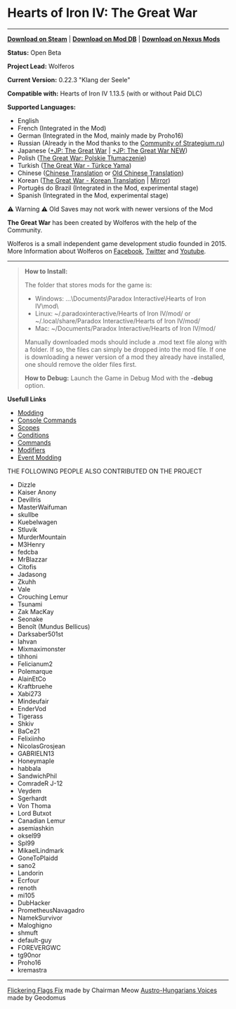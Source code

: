 ﻿# Hearts of Iron IV: The Great War

----------
[**Download on Steam**](http://steamcommunity.com/sharedfiles/filedetails/?id=699709023) | [**Download on Mod DB**](http://www.moddb.com/mods/hearts-of-iron-iv-the-great-war1) | [**Download on Nexus Mods**](https://www.nexusmods.com/heartsofironiv/mods/4?tab=description)

**Status:** Open Beta

**Project Lead:** Wolferos

**Current Version:** 0.22.3 "Klang der Seele"

**Compatible with:** Hearts of Iron IV 1.13.5 (with or without Paid DLC)

**Supported Languages:**
- English
- French (Integrated in the Mod)
- German (Integrated in the Mod, mainly made by Proho16)
- Russian (Already in the Mod thanks to the [Community of Strategium.ru](https://www.strategium.ru))
- Japanese ([+JP: The Great War](https://steamcommunity.com/sharedfiles/filedetails/?id=854550667) | [+JP: The Great War NEW](https://steamcommunity.com/sharedfiles/filedetails/?id=1886322088))
- Polish ([The Great War: Polskie Tłumaczenie](http://steamcommunity.com/sharedfiles/filedetails/?id=1132448900))
- Turkish ([The Great War - Türkçe Yama](https://steamcommunity.com/sharedfiles/filedetails/?id=2489532577))
- Chinese ([Chinese Translation](https://steamcommunity.com/sharedfiles/filedetails/?id=1898664110) or [Old Chinese Translation](https://steamcommunity.com/sharedfiles/filedetails/?id=1447670167))
- Korean ([The Great War - Korean Translation](https://steamcommunity.com/sharedfiles/filedetails/?id=1923476226) | [Mirror](https://hearts-of-iron-4.smods.ru/archives/4568))
- Portugês do Brazil (Integrated in the Mod, experimental stage)
- Spanish (Integrated in the Mod, experimental stage)

⚠️ Warning ⚠️ Old Saves may not work with newer versions of the Mod

**The Great War** has been created by Wolferos with the help of the Community.

Wolferos is a small independent game development studio founded in 2015. More Information about Wolferos on [Facebook](https://www.facebook.com/WolferosProductions), [Twitter](https://twitter.com/WolferosProd) and [Youtube](https://www.youtube.com/c/WolferosProductions).

----------
> **How to Install:**
>
> The folder that stores mods for the game is:
>
> - Windows: ...\Documents\Paradox Interactive\Hearts of Iron IV\mod\
> - Linux: ~/.paradoxinteractive/Hearts of Iron IV/mod/ or ~/.local/share/Paradox Interactive/Hearts of Iron IV/mod/
> - Mac: ~/Documents/Paradox Interactive/Hearts of Iron IV/mod/
>
> Manually downloaded mods should include a .mod text file along with a folder. If so, the files can simply be dropped into the mod file. If one is downloading a newer version of a mod they already have installed, one should remove the older files first.
>
> **How to Debug:**
> Launch the Game in Debug Mod with the **-debug** option.

**Usefull Links**

 - [Modding](https://hoi4.paradoxwikis.com/Modding)
 - [Console Commands](https://hoi4.paradoxwikis.com/Console_commands)
 - [Scopes](https://hoi4.paradoxwikis.com/Scopes)
 - [Conditions](https://hoi4.paradoxwikis.com/Triggers)
 - [Commands](https://hoi4.paradoxwikis.com/Effect)
 - [Modifiers](https://hoi4.paradoxwikis.com/Modifiers)
 - [Event Modding](https://hoi4.paradoxwikis.com/Event_modding)

THE FOLLOWING PEOPLE ALSO CONTRIBUTED ON THE PROJECT

   - Dizzle
   - Kaiser Anony
   - DevilIris
   - MasterWaifuman
   - skullbe
   - Kuebelwagen
   - Stluvik
   - MurderMountain
   - M3Henry
   - fedcba
   - MrBlazzar
   - Citofis
   - Jadasong
   - Zkuhh
   - Vale
   - Crouching Lemur
   - Tsunami
   - Zak MacKay
   - Seonake
   - Benoît (Mundus Bellicus)
   - Darksaber501st
   - lahvan
   - Mixmaximonster
   - tihhoni
   - Felicianum2
   - Polemarque
   - AlainEtCo
   - Kraftbruehe
   - Xabi273
   - Mindeufair
   - EnderVod
   - Tigerass
   - Shkiv
   - BaCe21
   - Felixiinho
   - NicolasGrosjean
   - GABRIELN13
   - Honeymaple
   - habbala
   - SandwichPhil
   - ComradeR J-12
   - Veydem
   - Sgerhardt
   - Von Thoma
   - Lord Butxot
   - Canadian Lemur
   - asemiashkin
   - oksel99
   - Spl99
   - MikaelLindmark
   - GoneToPlaidd
   - sano2
   - Landorin
   - Ecrfour
   - renoth
   - mi105
   - DubHacker
   - PrometheusNavagadro
   - NamekSurvivor
   - Maloghigno
   - shmuft
   - default-guy
   - FOREVERGWC
   - tg90nor
   - Proho16
   - kremastra
----------
[Flickering Flags Fix](http://steamcommunity.com/sharedfiles/filedetails/?id=850835220) made by Chairman Meow
[Austro-Hungarians Voices](http://steamcommunity.com/sharedfiles/filedetails/?id=946923873) made by Geodomus 
